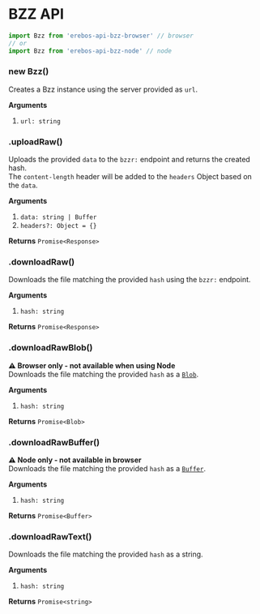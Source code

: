 # BZZ API

```js
import Bzz from 'erebos-api-bzz-browser' // browser
// or
import Bzz from 'erebos-api-bzz-node' // node
```

### new Bzz()

Creates a Bzz instance using the server provided as `url`.

**Arguments**

1.  `url: string`

### .uploadRaw()

Uploads the provided `data` to the `bzzr:` endpoint and returns the created
hash.\
The `content-length` header will be added to the `headers` Object based on the `data`.

**Arguments**

1.  `data: string | Buffer`
1.  `headers?: Object = {}`

**Returns** `Promise<Response>`

### .downloadRaw()

Downloads the file matching the provided `hash` using the `bzzr:` endpoint.

**Arguments**

1.  `hash: string`

**Returns** `Promise<Response>`

### .downloadRawBlob()

**⚠️ Browser only - not available when using Node**\
Downloads the file matching the provided `hash` as a [`Blob`](https://developer.mozilla.org/en-US/docs/Web/API/Blob).

**Arguments**

1.  `hash: string`

**Returns** `Promise<Blob>`

### .downloadRawBuffer()

**⚠️ Node only - not available in browser**\
Downloads the file matching the provided `hash` as a [`Buffer`](https://nodejs.org/dist/latest-v9.x/docs/api/buffer.html#buffer_buffer).

**Arguments**

1.  `hash: string`

**Returns** `Promise<Buffer>`

### .downloadRawText()

Downloads the file matching the provided `hash` as a string.

**Arguments**

1.  `hash: string`

**Returns** `Promise<string>`
